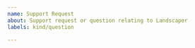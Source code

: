 ```yaml
---
name: Support Request
about: Support request or question relating to Landscaper
labels: kind/question

---
```


<!--
STOP -- PLEASE READ!

GitHub is not the right place for support requests.

If you're looking for help, please post your question on the [Gardener Slack](https://gardener-cloud.slack.com/) (join the workspace [here](https://gardener.cloud/community/community-bio/)) or join our [bi-weekly meetings](https://gardener.cloud/community/).
-->
